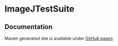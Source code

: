 # ImageJTestSuite

## Documentation
Maven generated site is available under [GitHub pages](https://baniuk.github.io/ImageJTestSuite)